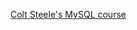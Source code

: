 [Colt Steele's MySQL course](https://www.udemy.com/the-ultimate-mysql-bootcamp-go-from-sql-beginner-to-expert/learn/v4/overview)
